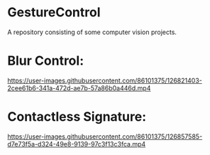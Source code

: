 # GestureControl
A repository consisting of some computer vision projects.


# Blur Control:
https://user-images.githubusercontent.com/86101375/126821403-2cee61b6-341a-472d-ae7b-57a86b0a446d.mp4

# Contactless Signature:
https://user-images.githubusercontent.com/86101375/126857585-d7e73f5a-d324-49e8-9139-97c3f13c3fca.mp4

